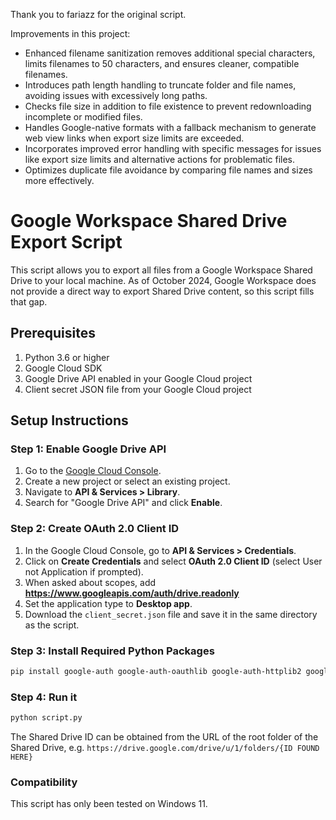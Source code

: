 Thank you to fariazz for the original script.

Improvements in this project:

- Enhanced filename sanitization removes additional special characters, limits filenames to 50 characters, and ensures cleaner, compatible filenames.
- Introduces path length handling to truncate folder and file names, avoiding issues with excessively long paths.
- Checks file size in addition to file existence to prevent redownloading incomplete or modified files.
- Handles Google-native formats with a fallback mechanism to generate web view links when export size limits are exceeded.
- Incorporates improved error handling with specific messages for issues like export size limits and alternative actions for problematic files.
- Optimizes duplicate file avoidance by comparing file names and sizes more effectively.

# Google Workspace Shared Drive Export Script

This script allows you to export all files from a Google Workspace Shared Drive to your local machine. As of October 2024, Google Workspace does not provide a direct way to export Shared Drive content, so this script fills that gap.


## Prerequisites

1. Python 3.6 or higher
2. Google Cloud SDK
3. Google Drive API enabled in your Google Cloud project
4. Client secret JSON file from your Google Cloud project

## Setup Instructions

### Step 1: Enable Google Drive API

1. Go to the [Google Cloud Console](https://console.cloud.google.com/).
2. Create a new project or select an existing project.
3. Navigate to **API & Services > Library**.
4. Search for "Google Drive API" and click **Enable**.

### Step 2: Create OAuth 2.0 Client ID

1. In the Google Cloud Console, go to **API & Services > Credentials**.
2. Click on **Create Credentials** and select **OAuth 2.0 Client ID** (select User not Application if prompted).
3. When asked about scopes, add **https://www.googleapis.com/auth/drive.readonly**
4. Set the application type to **Desktop app**.
5. Download the `client_secret.json` file and save it in the same directory as the script.

### Step 3: Install Required Python Packages

```sh
pip install google-auth google-auth-oauthlib google-auth-httplib2 google-api-python-client
```

### Step 4: Run it
```sh
python script.py
```

The Shared Drive ID can be obtained from the URL of the root folder of the Shared Drive, e.g. `https://drive.google.com/drive/u/1/folders/{ID FOUND HERE}` 

### Compatibility

This script has only been tested on Windows 11.
